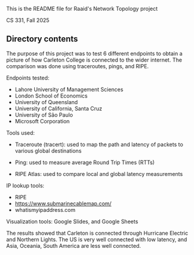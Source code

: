 This is the README file for Raaid's Network Topology project

CS 331, Fall 2025



## Directory contents



The purpose of this project was to test 6 different endpoints to obtain a picture of how Carleton College is connected to the wider internet. The comparison was done using traceroutes, pings, and RIPE.



Endpoints tested:


* Lahore University of Management Sciences
* London School of Economics
* University of Queensland
* University of California, Santa Cruz
* University of São Paulo
* Microsoft Corporation   



Tools used:



* Traceroute (tracert): used to map the path and latency of packets to various global destinations



* Ping: used to measure average Round Trip Times (RTTs)



* RIPE Atlas: used to compare local and global latency measurements



IP lookup tools:

* RIPE
* https://www.submarinecablemap.com/
* whatismyipaddress.com



Visualization tools: Google Slides, and Google Sheets



The results showed that Carleton is connected through Hurricane Electric and Northern Lights. The US is very well connected with low latency, and Asia, Oceania, South America are less well connected.

